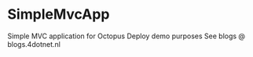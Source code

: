 # SimpleMvcApp
Simple MVC application for Octopus Deploy demo purposes
See blogs @ blogs.4dotnet.nl
